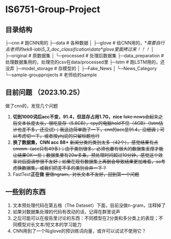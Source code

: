 # IS6751-Group-Project

## 目录结构

├─cnn # 跑CNN用的
├─data # 各种数据
│  ├─glove # 给CNN用的，**需要自行去老师的wk8-lab\5_3_doc_classification\data\**glove里面拷过来！！！**
│  ├─original # 原数据集
│  └─processed # 处理后数据集
├─data_preparation # 处理数据集用的，处理完的csv在data/processed里
├─lstm # 跑LSTM用的，还没弄
├─model_storage # 存模型的
│  ├─Fake_News
│  └─News_Category
└─sample-groupprojects # 老师给的sample

## 目前问题 （2023.10.25）
做了cnn的，发现几个问题
1. **切到1000词后acc不变，91.4，但显存占用1.7G，nice** ~~fake news合起来之后文本长度太长，很吃显存（5.8GB），cpy的电脑hold不住（4GB）（lstm估计也差不多，还没试）；我这边简单跑了一下，cnn的acc是91.4，没细调；可以考虑切一下，或者按yhj说的只留标题也行~~ 
2. **换了数据集，CNN acc 88+** ~~新闻分类的类别太多（42个），感觉结果有点emmm（acc只有49多）；由于类别很多，必须也要有很大的数据集支撑才能让结果OK一些；数据集里有20w多条，预处理时间超过10分钟，感觉这个效率对后面调参很不友好；如果在现有数据集上再删会导致结果更加难看，so考虑换数据集，或我们把差不多的类别合并一下？~~
3. FastText**正在做** ~~要做ngram，对长文本不友好，回到第一个问题~~

## 一些别的东西
1. 文本预处理代码在第五格（The Dataset）下面，目前没做n-gram，注释掉了
2. 如果对数据集处理的代码有改动的话，记得在群里说声
3. 之后可能可以在报告里讨论的东西：不同模型在2分类和多分类上的表现；不同模型对长文本/短文本的学习能力
4. CNN用到了一个叫glove的预训练词向量，或许可以试试不使用它？